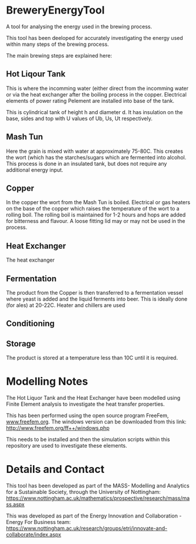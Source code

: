 # BreweryEnergyTool
A tool for analysing the energy used in the brewing process.

This tool has been deeloped for accurately investigating the energy used within many steps of the brewing process.

The main brewing steps are explained here:

## Hot Liqour Tank
This is where the incomming water (either direct from the incomming water or via the heat exchanger after the boiling process in the copper.
Electrical elements of power rating Pelement are installed into base of the tank.

This is cylindrical tank of height h and diameter d.
It has insulation on the base, sides and top with U values of Ub, Us, Ut respectively.

## Mash Tun

Here the grain is mixed with water at approximately 75-80C. This creates the wort (which has the starches/sugars which are fermented into alcohol.
This process is done in an insulated tank, but does not require any additional energy input.

## Copper

In the copper the wort from the Mash Tun is boiled. Electrical or gas heaters on the base of the copper which raises the temperature of the wort to a rolling boil. The rolling boil is maintained for 1-2 hours and hops are added for bitterness and flavour.
A loose fitting lid may or may not be used in the process.

## Heat Exchanger

The heat exchanger 


## Fermentation 

The product from the Copper is then transferred to a fermentation vessel where yeast is added and the liquid ferments into beer.
This is ideally done (for ales) at 20-22C. Heater and chillers are used 

## Conditioning

## Storage

The product is stored at a temperature less than 10C until it is required.

# Modelling Notes

The Hot Liquor Tank and the Heat Exchanger have been modelled using Finite Element analysis to investigate the heat transfer properties.

This has been performed using the open source program FreeFem, www.freefem.org.
The windows version can be downloaded from this link: http://www.freefem.org/ff++/windows.php

This needs to be installed and then the simulation scripts within this repository are used to investigate these elements.

# Details and Contact

This tool has been developed as part of the MASS- Modelling and Analytics for a Sustainable Society, through the University of Nottingham:
https://www.nottingham.ac.uk/mathematics/prospective/research/mass/mass.aspx

This was developed as part of the Energy Innovation and Collaboration - Energy For Business team:
https://www.nottingham.ac.uk/research/groups/etri/innovate-and-collaborate/index.aspx


